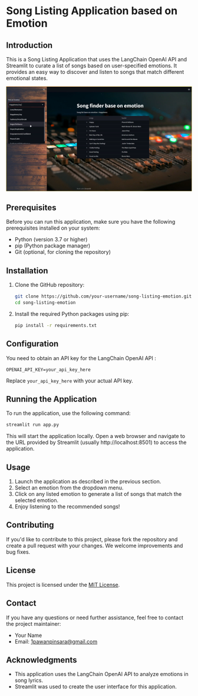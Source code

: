 # Song Listing Application based on Emotion

## Introduction

This is a Song Listing Application that uses the LangChain OpenAI API and Streamlit to curate a list of songs based on user-specified emotions. It provides an easy way to discover and listen to songs that match different emotional states.

![Application Screenshot](Screenshot.png)

## Prerequisites

Before you can run this application, make sure you have the following prerequisites installed on your system:

- Python (version 3.7 or higher)
- pip (Python package manager)
- Git (optional, for cloning the repository)

## Installation

1. Clone the GitHub repository:

   ```bash
   git clone https://github.com/your-username/song-listing-emotion.git
   cd song-listing-emotion
   ```

2. Install the required Python packages using pip:

   ```bash
   pip install -r requirements.txt
   ```

## Configuration

You need to obtain an API key for the LangChain OpenAI API :

```
OPENAI_API_KEY=your_api_key_here
```

Replace `your_api_key_here` with your actual API key.

## Running the Application

To run the application, use the following command:

```bash
streamlit run app.py
```

This will start the application locally. Open a web browser and navigate to the URL provided by Streamlit (usually http://localhost:8501) to access the application.

## Usage

1. Launch the application as described in the previous section.
2. Select an emotion from the dropdown menu.
3. Click on any listed emotion to generate a list of songs that match the selected emotion.
4. Enjoy listening to the recommended songs!

## Contributing

If you'd like to contribute to this project, please fork the repository and create a pull request with your changes. We welcome improvements and bug fixes.

## License

This project is licensed under the [MIT License](LICENSE).

## Contact

If you have any questions or need further assistance, feel free to contact the project maintainer:

- Your Name
- Email: 1pawanpinsara@gmail.com
## Acknowledgments

- This application uses the LangChain OpenAI API to analyze emotions in song lyrics.
- Streamlit was used to create the user interface for this application.

